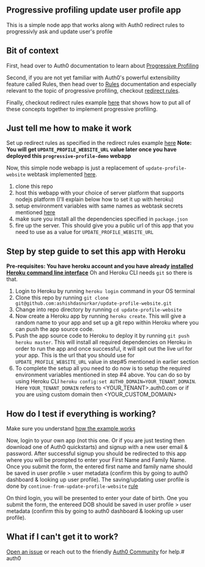## Progressive profiling update user profile app

This is a simple node app that works along with Auth0 redirect rules to progressivly ask and update user's profile

## Bit of context

First, head over to Auth0 documentation to learn about [Progressive Profiling](https://auth0.com/docs/users/concepts/overview-progressive-profiling)

Second, if you are not yet familiar with Auth0's powerful extensibility feature called Rules, then head over to [Rules](https://auth0.com/docs/rules) documentation and especially relevant to the topic of progressive profiling, checkout [redirect rules](https://auth0.com/docs/rules/guides/redirect).

Finally, checkout redirect rules example [here](https://github.com/auth0/rules/tree/master/redirect-rules/progressive-profiling) that shows how to put all of these concepts together to implement progressive profiling.

## Just tell me how to make it work

Set up redirect rules as specified in the redirect rules example [here](https://github.com/auth0/rules/tree/master/redirect-rules/progressive-profiling#auth0-setup) **Note: You will get `UPDATE_PROFILE_WEBSITE_URL` value later once you have deployed this `progressive-profile-demo` webapp**

Now, this simple node webapp is just a replacement of `update-profile-website` webtask implemented [here](https://github.com/auth0/rules/blob/master/redirect-rules/progressive-profiling/update-profile-website.js).

1. clone this repo
2. host this webapp with your choice of server platform that supports nodejs platform (I'll explain below how to set it up with heroku)
3. setup environment variables with same names as webtask secrets mentioned [here](https://github.com/auth0/rules/tree/master/redirect-rules/progressive-profiling#secrets)
4. make sure you install all the dependencies specified in `package.json`
5. fire up the server. This should give you a public url of this app that you need to use as a value for `UPDATE_PROFILE_WEBSITE_URL`

## Step by step guide to set this app with Heroku

**Pre-requisites: You have heroku account and you have already [installed Heroku command line interface](https://devcenter.heroku.com/articles/heroku-cli#download-and-install)** Oh and Heroku CLI needs `git` so there is that. 


1. Login to Heroku by running `heroku login` command in your OS terminal
2. Clone this repo by running `git clone git@github.com:ashishdasnurkar/update-profile-website.git`
3. Change into repo directory by running `cd update-profile-website`
4. Now create a Heroku app by running `heroku create`. This will give a random name to your app and set up a git repo within Heroku where you can push the app source code.
5. Push the app source code to Heroku to deploy it by running `git push heroku master`. This will install all required dependencies on Heroku in order to run the app and once successful, it will spit out the live url for your app. This is the url that you should use for `UPDATE_PROFILE_WEBSITE_URL` value in step#5 mentioned in earlier section
6. To complete the setup all you need to do now is to setup the required environment variables mentioned in step #4 above. You can do so by using Heroku CLI `heroku config:set AUTH0_DOMAIN=YOUR_TENANT_DOMAIN`.  Here `YOUR_TENANT_DOMAIN` refers to <YOUR_TENANT>.auth0.com or if you are using custom domain then <YOUR_CUSTOM_DOMAIN>

## How do I test if everything is working?

Make sure you understand [how the example works](https://github.com/auth0/rules/tree/master/redirect-rules/progressive-profiling#how-it-works)

Now, login to your own app (not this one. Or if you are just testing then download one of Auth0 quickstarts) and signup with a new user email & password. After successful signup you should be redirected to this app where you will be prompted to enter your First Name and Family Name. Once you submit the form, the entered first name and family name should be saved in user profile > user metadata (confirm this by going to auth0 dashboard & looking up user profile). The saving/updating user profile is done by `continue-from-update-profile-website` [rule](https://github.com/auth0/rules/blob/master/redirect-rules/progressive-profiling/continue-from-update-profile-website.js)

On third login, you will be presented to enter your date of birth. One you submit the form, the entereed DOB should be saved in user profile > user metadata (confirm this by going to auth0 dashboard & looking up user profile).

## What if I can't get it to work?

[Open an issue](https://github.com/ashishdasnurkar/update-profile-website/issues) or reach out to the friendly [Auth0 Community](https://community.auth0.com/) for help.# auth0

